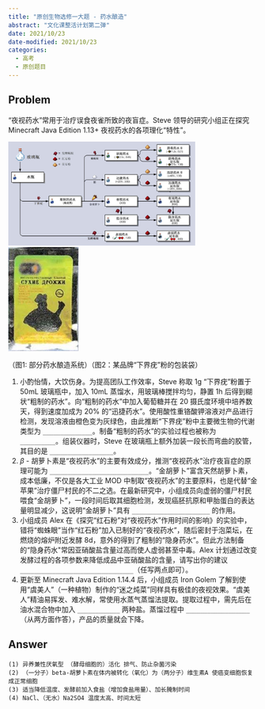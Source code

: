 ```yaml
---
title: "原创生物选修一大题 - 药水酿造"
abstract: "文化课整活计划第二弹"
date: 2021/10/23
date-modified: 2021/10/23
categories:
  - 高考
  - 原创题目
---
```


## Problem

“夜视药水”常用于治疗误食夜雀所致的夜盲症。Steve 领导的研究小组正在探究 Minecraft Java Edition 1.13+ 夜视药水的各项理化“特性”。

<img src="potion.jpg" style="height: 210px"> <img src="yeast.jpg" style="height: 210px">

（图1: 部分药水酿造系统）（图2：某品牌“下界疣”粉的包装袋）

1. 小酌怡情，大饮伤身。为提高团队工作效率，Steve 称取 1g “下界疣”粉置于 50mL 玻璃瓶中，加入 10mL 蒸馏水，用玻璃棒搅拌均匀，静置 1h 后得到糊状“粗制的药水”。向“粗制的药水”中加入葡萄糖并在 20 摄氏度环境中培养数天，得到速度加成为 20% 的“迅捷药水”。使用酸性重铬酸钾溶液对产品进行检测，发现溶液由橙色变为灰绿色，由此推断“下界疣”粉中主要微生物的代谢类型为 `______________`。制备“粗制的药水”的实验过程也被称为 `__________`。组装仪器时，Steve 在玻璃瓶上额外加装一段长而弯曲的胶管，其目的是 `__________________`。
2. $\beta$​​​​​ - 胡萝卜素是“夜视药水”的主要有效成分，推测“夜视药水”治疗夜盲症的原理可能为 `____________________________`。“金胡萝卜”富含天然胡萝卜素，成本低廉，不仅是各大工业 MOD 中制取“夜视药水”的主要原料，也是代替“金苹果”治疗僵尸村民的不二之选。在最新研究中，小组成员向虚弱的僵尸村民喂食“金胡萝卜”，一段时间后取其细胞检测，发现癌胚抗原和甲胎蛋白的表达量明显减少，这说明“金胡萝卜”具有 `______________________` 的作用。
3. 小组成员 Alex 在《探究“红石粉”对“夜视药水”作用时间的影响》的实验中，错将“蜘蛛眼”当作“红石粉”加入已制好的“夜视药水”，随后密封于泡菜坛，在燃烧的熔炉附近发酵 8d，意外的得到了粗制的“隐身药水”。但此方法制备的“隐身药水"常因亚硝酸盐含量过高而使人虚弱甚至中毒。Alex 计划通过改变发酵过程的各项参数来降低成品中亚硝酸盐的含量，请写出你的建议 `________________________________`（任写两点即可）。
4. 更新至 Minecraft Java Edition 1.14.4 后，小组成员 Iron Golem 了解到使用“虞美人”（一种植物）制作的“迷之炖菜”同样具有极佳的夜视效果。“虞美人”精油易挥发、难水解，常使用水蒸气蒸馏法提取。提取过程中，需先后在油水混合物中加入 `____________` 两种盐。蒸馏过程中 `__________________`（从两方面作答），产品的质量就会下降。

## Answer

```
(1) 异养兼性厌氧型 （酵母细胞的）活化 排气、防止杂菌污染
(2) （一分子）beta-胡萝卜素在体内被转化（氧化）为（两分子）维生素A 使癌变细胞恢复成正常细胞
(3) 适当降低温度、发酵前加入食盐（增加食盐用量）、加长腌制时间
(4) NaCl、（无水）Na2SO4 温度太高、时间太短
```
